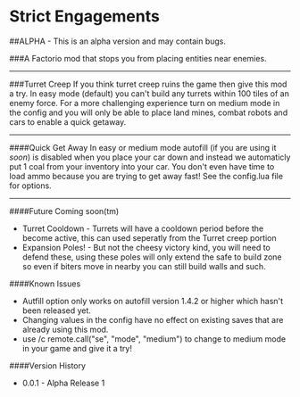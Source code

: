# Strict Engagements

##ALPHA - This is an alpha version and may contain bugs.

###A Factorio mod that stops you from placing entities near enemies.

---

###Turret Creep
If you think turret creep ruins the game then give this mod a try.  In easy mode (default) you can't build any turrets within 100 tiles of an enemy force.
For a more challenging experience turn on medium mode in the config and you will only be able to place land mines, combat robots and cars to enable a quick getaway.


---

####Quick Get Away
In easy or medium mode autofill (if you are using it *soon*) is disabled when you place your car down and instead we automaticly put 1 coal from your inventory into your car.
You don't even have time to load ammo because you are trying to get away fast!  See the config.lua file for options.

---

####Future
Coming soon(tm)

* Turret Cooldown - Turrets will have a cooldown period before the become active, this can used seperatly from the Turret creep portion
* Expansion Poles! - But not the cheesy victory kind, you will need to defend these, using these poles will only extend the safe to build zone so even if biters move in nearby you can still build walls and such.

####Known Issues

* Autfill option only works on autofill version 1.4.2 or higher which hasn't been released yet.
* Changing values in the config have no effect on existing saves that are already using this mod.
* use /c remote.call("se", "mode", "medium") to change to medium mode in your game and give it a try!

####Version History

* 0.0.1 - Alpha Release 1
